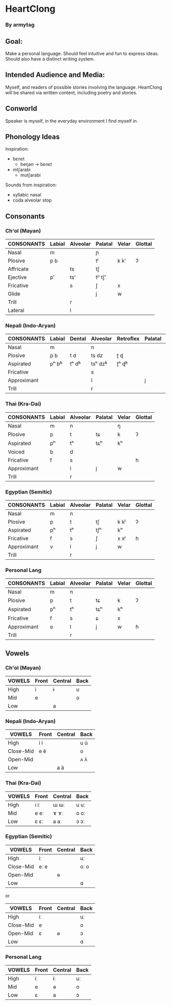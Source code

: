 # HeartClong

### By armytag

## Goal:

Make a personal language.  Should feel intuitive and fun to express ideas.  Should also have a distinct writing system.

## Intended Audience and Media:

Myself, and readers of possible stories involving the language.  HeartClong will be shared via written content, including poetry and stories.

## Conworld

Speaker is myself, in the everyday environment I find myself in.

## Phonology Ideas

Inspiration:
- bɛnɛt
    - beŋan → bɛnɛt
- mtʃarabi
    - mutʃarabi

Sounds from inspiration:
- syllabic nasal
- coda alveolar stop

## Consonants

### Ch'ol (Mayan)
| CONSONANTS | Labial | Alveolar | Palatal | Velar | Glottal |
|---         |---     |---       |---      |---    |---      |
| Nasal      | m      |          | ɲ       |       |         |
| Plosive    | p b    |          | tʲ      | k kʼ  | ʔ       |
| Affricate  |        | ts       | tʃ      |       |         |
| Ejective   | pʼ     | tsʼ      | tʲʼ tʃʼ |       |         |
| Fricative  |        | s        | ʃ       | x     |         |
| Glide      |        |          | j       | w     |         |
| Trill      |        | r        |         |       |         |
| Lateral    |        | l        |         |       |         |

### Nepali (Indo-Aryan)
| CONSONANTS  | Labial | Dental | Alveolar | Retroflex | Palatal | Velar | Glottal |
|---          |---     |---     |---       |---        |---      |---    |---      |
| Nasal       | m      |        | n        |           |         | ŋ     |         |
| Plosive     | p b    | t d    | ts dz    | ʈ ɖ       |         | k g   |         |
| Aspirated   | pʰ bʱ  | tʰ dʱ  | tsʰ dzʱ  | ʈʰ ɖʱ     |         | kʰ gʱ |         |
| Fricative   |        |        | s        |           |         | x     | ɦ       |
| Approximant |        |        | l        |           | j       | w     |         |
| Trill       |        |        | r        |           |         |       |         |

### Thai (Kra-Dai)
| CONSONANTS  | Labial | Alveolar | Palatal | Velar | Glottal |
|---          |---     |---       |---      |---    |---      |
| Nasal       | m      | n        |         | ŋ     |         |
| Plosive     | p      | t        | tɕ      | k     | ʔ       |
| Aspirated   | pʰ     | tʰ       | tɕʰ     | kʰ    |         |
| Voiced      | b      | d        |         |       |         |
| Fricative   | f      | s        |         |       | h       |
| Approximant |        | l        | j       | w     |         |
| Trill       |        | r        |         |       |         |

### Egyptian (Semitic)
| CONSONANTS  | Labial | Alveolar | Palatal | Velar | Glottal |
|---          |---     |---       |---      |---    |---      |
| Nasal       | m      | n        |         |       |         |
| Plosive     | p      | t        | tʃ      | k kʲ  | ʔ       |
| Aspirated   | pʰ     | tʰ       | tʃʰ     | kʰ    |         |
| Fricative   | f      | s        | ʃ       | x xʲ  | h       |
| Approximant | v      | l        | j       | w     |         |
| Trill       |        | r        |         |       |         |

### Personal Lang
| CONSONANTS  | Labial | Alveolar | Palatal | Velar | Glottal |
|---          |---     |---       |---      |---    |---      |
| Nasal       | m      | n        |         |       |         |
| Plosive     | p      | t        | tɕ      | k     | ʔ       |
| Aspirated   | pʰ     | tʰ       | tɕʰ     | kʰ    |         |
| Fricative   | f      | s        | ɕ       | x     |         |
| Approximant | ʋ      | l        | j       | w     | ɦ       |
| Trill       |        | r        |         |       |         |

## Vowels

### Ch'ol (Mayan)
| VOWELS | Front | Central | Back |
|---     |---    |---      |---   |
| High   | i     | ɨ       | u    |
| Mid    | e     |         | o    |
| Low    |       | a       |      |

### Nepali (Indo-Aryan)
| VOWELS    | Front | Central | Back |
|---        |---    |---      |---   |
| High      | i ĩ   |         | u ũ  |
| Close-Mid | e ẽ   |         | o    |
| Open-Mid  |       |         | ʌ ʌ̃  |
| Low       |       | a ã     |      |

### Thai (Kra-Dai)
| VOWELS | Front | Central | Back |
|---     |---    |---      |---   |
| High   | i iː  | ɯ ɯː    | u uː |
| Mid    | e eː  | ɤ ɤː    | o oː |
| Low    | ɛ ɛː  | a aː    | ɔ ɔː |

### Egyptian (Semitic)
| VOWELS    | Front | Central | Back |
|---        |---    |---      |---   |
| High      | iː    |         | uː   |
| Close-Mid | eː e  |         | oː o |
| Open-Mid  |       | ə       |      |
| Low       |       |         | ɑ    |

or

| VOWELS    | Front | Central | Back |
|---        |---    |---      |---   |
| High      | iː    |         | uː   |
| Close-Mid | e     |         | o    |
| Open-Mid  | ɛ     | ə       | ɔ    |
| Low       |       |         | ɑ    |

### Personal Lang
| VOWELS | Front | Central | Back |
|---     |---    |---      |---   |
| High   | iː    | ɨː      | uː   |
| Mid    | e     | ə       | o    |
| Low    | ɛ     | a       | ɔ    |
